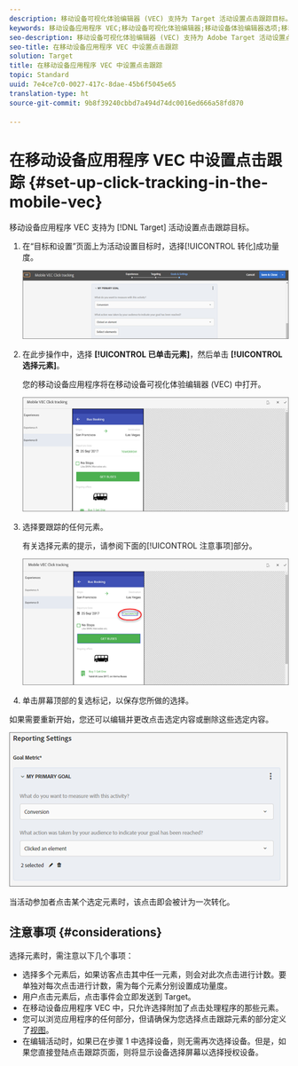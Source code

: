```yaml
---
description: 移动设备可视化体验编辑器 (VEC) 支持为 Target 活动设置点击跟踪目标。
keywords: 移动设备应用程序 VEC;移动设备可视化体验编辑器;移动设备体验编辑器选项;移动设备体验选项;定位视图;点击量;点击跟踪;跟踪
seo-description: 移动设备可视化体验编辑器 (VEC) 支持为 Adobe Target 活动设置点击跟踪目标。
seo-title: 在移动设备应用程序 VEC 中设置点击跟踪
solution: Target
title: 在移动设备应用程序 VEC 中设置点击跟踪
topic: Standard
uuid: 7e4ce7c0-0027-417c-8dae-45b6f5045e65
translation-type: ht
source-git-commit: 9b8f39240cbbd7a494d74dc0016ed666a58fd870

---
```



# 在移动设备应用程序 VEC 中设置点击跟踪 {#set-up-click-tracking-in-the-mobile-vec}

移动设备应用程序 VEC 支持为 [!DNL Target] 活动设置点击跟踪目标。

1. 在“目标和设置”页面上为活动设置目标时，选择[!UICONTROL 转化]成功量度。

   ![](assets/mobile-vec-clicktrack1.png)

1. 在此步操作中，选择 **[!UICONTROL 已单击元素]**，然后单击 **[!UICONTROL 选择元素]**。

   您的移动设备应用程序将在移动设备可视化体验编辑器 (VEC) 中打开。

   ![](assets/mobile-vec-clicktrack2.png)

1. 选择要跟踪的任何元素。

   有关选择元素的提示，请参阅下面的[!UICONTROL 注意事项]部分。

   ![](assets/mobile-vec-clicktrack3.png)

1. 单击屏幕顶部的复选标记，以保存您所做的选择。

如果需要重新开始，您还可以编辑并更改点击选定内容或删除这些选定内容。

![](assets/mobile-vec-clicktrack4.png)

当活动参加者点击某个选定元素时，该点击即会被计为一次转化。

## 注意事项 {#considerations}

选择元素时，需注意以下几个事项：

* 选择多个元素后，如果访客点击其中任一元素，则会对此次点击进行计数。要单独对每次点击进行计数，需为每个元素分别设置成功量度。
* 用户点击元素后，点击事件会立即发送到 Target。
* 在移动设备应用程序 VEC 中，只允许选择附加了点击处理程序的那些元素。
* 您可以浏览应用程序的任何部分，但请确保为您选择点击跟踪元素的部分定义了[视图](/help/c-target-mobile-app/c-mobile-visual-experience-composer/mobile-visual-experience-composer.md#target-views)。
* 在编辑活动时，如果已在步骤 1 中选择设备，则无需再次选择设备。但是，如果您直接登陆点击跟踪页面，则将显示设备选择屏幕以选择授权设备。
